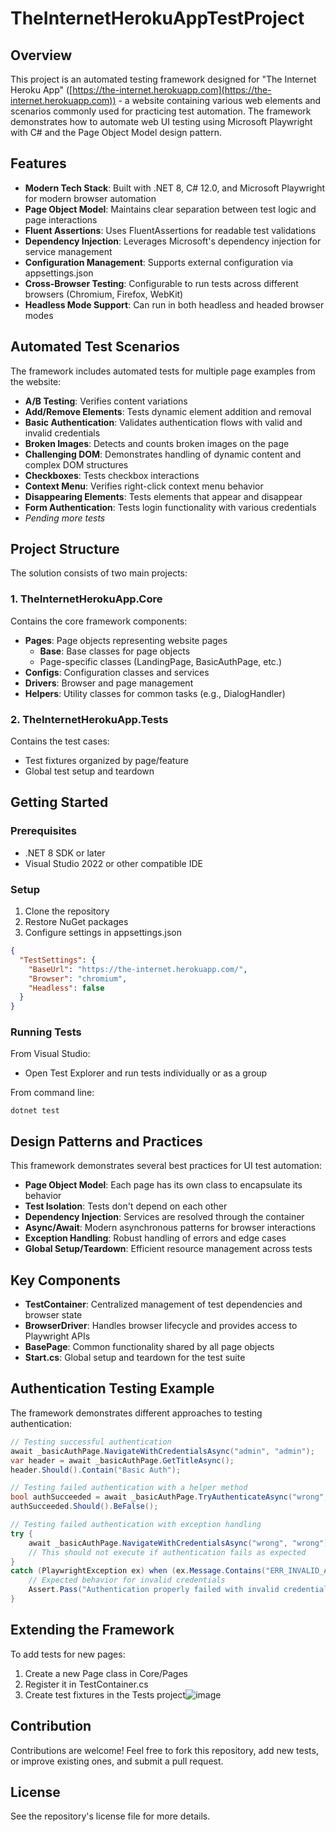 # TheInternetHerokuAppTestProject

## Overview

This project is an automated testing framework designed for "The Internet Heroku App" ([https://the-internet.herokuapp.com](https://the-internet.herokuapp.com)) - a website containing various web elements and scenarios commonly used for practicing test automation. The framework demonstrates how to automate web UI testing using Microsoft Playwright with C# and the Page Object Model design pattern.

## Features

- **Modern Tech Stack**: Built with .NET 8, C# 12.0, and Microsoft Playwright for modern browser automation
- **Page Object Model**: Maintains clear separation between test logic and page interactions
- **Fluent Assertions**: Uses FluentAssertions for readable test validations
- **Dependency Injection**: Leverages Microsoft's dependency injection for service management
- **Configuration Management**: Supports external configuration via appsettings.json
- **Cross-Browser Testing**: Configurable to run tests across different browsers (Chromium, Firefox, WebKit)
- **Headless Mode Support**: Can run in both headless and headed browser modes

## Automated Test Scenarios

The framework includes automated tests for multiple page examples from the website:

- **A/B Testing**: Verifies content variations
- **Add/Remove Elements**: Tests dynamic element addition and removal
- **Basic Authentication**: Validates authentication flows with valid and invalid credentials
- **Broken Images**: Detects and counts broken images on the page
- **Challenging DOM**: Demonstrates handling of dynamic content and complex DOM structures
- **Checkboxes**: Tests checkbox interactions
- **Context Menu**: Verifies right-click context menu behavior
- **Disappearing Elements**: Tests elements that appear and disappear
- **Form Authentication**: Tests login functionality with various credentials
- *Pending more tests*

## Project Structure

The solution consists of two main projects:

### 1. TheInternetHerokuApp.Core

Contains the core framework components:

- **Pages**: Page objects representing website pages
  - **Base**: Base classes for page objects
  - Page-specific classes (LandingPage, BasicAuthPage, etc.)
- **Configs**: Configuration classes and services
- **Drivers**: Browser and page management
- **Helpers**: Utility classes for common tasks (e.g., DialogHandler)

### 2. TheInternetHerokuApp.Tests

Contains the test cases:

- Test fixtures organized by page/feature
- Global test setup and teardown

## Getting Started

### Prerequisites

- .NET 8 SDK or later
- Visual Studio 2022 or other compatible IDE

### Setup

1. Clone the repository
2. Restore NuGet packages
3. Configure settings in appsettings.json

```json
{
  "TestSettings": {
    "BaseUrl": "https://the-internet.herokuapp.com/",
    "Browser": "chromium",
    "Headless": false
  }
}
```

### Running Tests

From Visual Studio:
- Open Test Explorer and run tests individually or as a group

From command line:
```
dotnet test
```

## Design Patterns and Practices

This framework demonstrates several best practices for UI test automation:

- **Page Object Model**: Each page has its own class to encapsulate its behavior
- **Test Isolation**: Tests don't depend on each other
- **Dependency Injection**: Services are resolved through the container
- **Async/Await**: Modern asynchronous patterns for browser interactions
- **Exception Handling**: Robust handling of errors and edge cases
- **Global Setup/Teardown**: Efficient resource management across tests

## Key Components

- **TestContainer**: Centralized management of test dependencies and browser state
- **BrowserDriver**: Handles browser lifecycle and provides access to Playwright APIs
- **BasePage**: Common functionality shared by all page objects
- **Start.cs**: Global setup and teardown for the test suite

## Authentication Testing Example

The framework demonstrates different approaches to testing authentication:

```csharp
// Testing successful authentication
await _basicAuthPage.NavigateWithCredentialsAsync("admin", "admin");
var header = await _basicAuthPage.GetTitleAsync();
header.Should().Contain("Basic Auth");

// Testing failed authentication with a helper method
bool authSucceeded = await _basicAuthPage.TryAuthenticateAsync("wrong", "wrong");
authSucceeded.Should().BeFalse();

// Testing failed authentication with exception handling
try {
    await _basicAuthPage.NavigateWithCredentialsAsync("wrong", "wrong");
    // This should not execute if authentication fails as expected
} 
catch (PlaywrightException ex) when (ex.Message.Contains("ERR_INVALID_AUTH_CREDENTIALS")) {
    // Expected behavior for invalid credentials
    Assert.Pass("Authentication properly failed with invalid credentials");
}
```

## Extending the Framework

To add tests for new pages:

1. Create a new Page class in Core/Pages
2. Register it in TestContainer.cs
3. Create test fixtures in the Tests project![image](https://github.com/user-attachments/assets/6aa36e2c-ae1e-444a-b7fa-0644fe35b122)


## Contribution
Contributions are welcome! Feel free to fork this repository, add new tests, or improve existing ones, and submit a pull request.

## License
See the repository's license file for more details.
